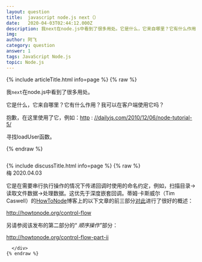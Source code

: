 ```yaml
---
layout: question
title:  javascript node.js next（）
date:   2020-04-03T02:44:12.000Z
description: 我next在node.js中看到了很多用处。它是什么，它来自哪里？它有什么作用？我可以在客户端使用它吗？抱歉，在这里使用了它，例如：http  ...
img: 
author: 阿飞
category: question
answer: 1
tags: JavaScript Node.js
topic: Node.js
---
```

<div class="article-root">
  <div class="article">
    {% include articleTitle.html info=page %}
    {% raw %}
    <div class="article-content"><p><font style="vertical-align: inherit;"><font style="vertical-align: inherit;">我</font></font><code>next</code><font style="vertical-align: inherit;"><font style="vertical-align: inherit;">在node.js中</font><font style="vertical-align: inherit;">看到了很多用处</font><font style="vertical-align: inherit;">。</font></font></p>

<p><font style="vertical-align: inherit;"><font style="vertical-align: inherit;">它是什么，它来自哪里？</font><font style="vertical-align: inherit;">它有什么作用？</font><font style="vertical-align: inherit;">我可以在客户端使用它吗？</font></font></p>

<p><font style="vertical-align: inherit;"><font style="vertical-align: inherit;">抱歉，在这里使用了它，例如：</font><a href="http://dailyjs.com/2010/12/06/node-tutorial-5/"><font style="vertical-align: inherit;">http</font></a><font style="vertical-align: inherit;"> :
 </font></font><a href="http://dailyjs.com/2010/12/06/node-tutorial-5/"><font style="vertical-align: inherit;"><font style="vertical-align: inherit;">//dailyjs.com/2010/12/06/node-tutorial-5/</font></font></a></p>

<p><font style="vertical-align: inherit;"><font style="vertical-align: inherit;">寻找loadUser函数。</font></font></p></div>
    {% endraw %}
  </div>
  <p style="height: 0;width:0;overflow: hidden;"> 第3904篇《javascript node.js next（）》来自Winter(https://github.com/aiyld/aiyld.github.io)的站点</p>
  <div class="discuss-wrapper">
    {% include discussTitle.html info=page %}
    {% raw %}
    <div class="discuss-item">
        <div class="discuss-parent">
          <div class="discuss-meta">
            <span class="discuss-user">梅</span>
            <span class="discuss-time">2020.04.03</span>
          </div>
          <div class="discuss-comment"><p><font style="vertical-align: inherit;"><font style="vertical-align: inherit;">它是在需要串行执行操作的情况下传递回调时使用的命名约定，例如，扫描目录-&gt;读取文件数据-&gt;处理数据。</font><font style="vertical-align: inherit;">这优先于深度嵌套回调。</font><font style="vertical-align: inherit;">蒂姆·卡斯威尔（Tim Caswell）的</font></font><a href="http://howtonode.org/" rel="noreferrer"><font style="vertical-align: inherit;"><font style="vertical-align: inherit;">HowToNode</font></font></a><font style="vertical-align: inherit;"><font style="vertical-align: inherit;">博客</font><font style="vertical-align: inherit;">上的以下文章的前三部分</font><a href="http://howtonode.org/" rel="noreferrer"><font style="vertical-align: inherit;">对此</font></a><font style="vertical-align: inherit;">进行了很好的概述：</font></font></p>

<p><a href="http://web.archive.org/web/20161022152112/http://howtonode.org/control-flow" rel="noreferrer"><font style="vertical-align: inherit;"><font style="vertical-align: inherit;">http://howtonode.org/control-flow</font></font></a></p>

<p><font style="vertical-align: inherit;"><font style="vertical-align: inherit;">另请参阅该</font><font style="vertical-align: inherit;">发布的第二部分的</font><font style="vertical-align: inherit;">“ </font></font><em><font style="vertical-align: inherit;"><font style="vertical-align: inherit;">顺序操作”</font></font></em><font style="vertical-align: inherit;"><font style="vertical-align: inherit;">部分：</font></font></p>

<p><a href="http://web.archive.org/web/20170206014827/https://howtonode.org/control-flow-part-ii" rel="noreferrer"><font style="vertical-align: inherit;"><font style="vertical-align: inherit;">http://howtonode.org/control-flow-part-ii</font></font></a></p></div>
        </div>
        
      </div>
    {% endraw %}
  </div>
<div>
